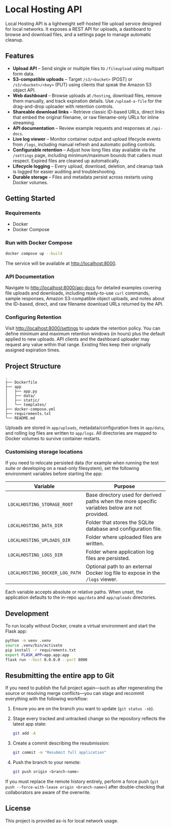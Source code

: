 # Local Hosting API

Local Hosting API is a lightweight self-hosted file upload service designed for local networks. It exposes a REST API for uploads, a dashboard to browse and download files, and a settings page to manage automatic cleanup.

## Features

- **Upload API** – Send single or multiple files to `/fileupload` using multipart form data.
- **S3-compatible uploads** – Target `/s3/<bucket>` (POST) or `/s3/<bucket>/<key>` (PUT) using clients that speak the Amazon S3 object API.
- **Web dashboard** – Browse uploads at `/hosting`, download files, remove them manually, and track expiration details. Use `/upload-a-file` for the drag-and-drop uploader with retention controls.
- **Shareable download links** – Retrieve classic ID-based URLs, direct links that embed the original filename, or raw filename-only URLs for inline streaming.
- **API documentation** – Review example requests and responses at `/api-docs`.
- **Live log viewer** – Monitor container output and upload lifecycle events from `/logs`, including manual refresh and automatic polling controls.
- **Configurable retention** – Adjust how long files stay available via the `/settings` page, including minimum/maximum bounds that callers must respect. Expired files are cleaned up automatically.
- **Lifecycle logging** – Every upload, download, deletion, and cleanup task is logged for easier auditing and troubleshooting.
- **Durable storage** – Files and metadata persist across restarts using Docker volumes.

## Getting Started

### Requirements

- Docker
- Docker Compose

### Run with Docker Compose

```bash
docker compose up --build
```

The service will be available at <http://localhost:8000>.

### API Documentation

Navigate to <http://localhost:8000/api-docs> for detailed examples covering file uploads and downloads, including ready-to-use
`curl` commands, sample responses, Amazon S3-compatible object uploads, and notes about the ID-based, direct, and raw filename
download URLs returned by the API.

### Configuring Retention

Visit <http://localhost:8000/settings> to update the retention policy. You can define minimum and maximum retention windows (in hours) plus the default applied to new uploads. API clients and the dashboard uploader may request any value within that range. Existing files keep their originally assigned expiration times.

## Project Structure

```
.
├── Dockerfile
├── app
│   ├── app.py
│   ├── data/
│   ├── static/
│   └── templates/
├── docker-compose.yml
├── requirements.txt
└── README.md
```

Uploads are stored in `app/uploads`, metadata/configuration lives in `app/data`, and rolling log files are written to `app/logs`. All directories are mapped to Docker volumes to survive container restarts.

### Customising storage locations

If you need to relocate persisted data (for example when running the test suite or developing on a read-only filesystem), set the following environment variables before starting the app:

| Variable | Purpose |
| --- | --- |
| `LOCALHOSTING_STORAGE_ROOT` | Base directory used for derived paths when the more specific variables below are not provided. |
| `LOCALHOSTING_DATA_DIR` | Folder that stores the SQLite database and configuration file. |
| `LOCALHOSTING_UPLOADS_DIR` | Folder where uploaded files are written. |
| `LOCALHOSTING_LOGS_DIR` | Folder where application log files are persisted. |
| `LOCALHOSTING_DOCKER_LOG_PATH` | Optional path to an external Docker log file to expose in the `/logs` viewer. |

Each variable accepts absolute or relative paths. When unset, the application defaults to the in-repo `app/data` and `app/uploads` directories.

## Development

To run locally without Docker, create a virtual environment and start the Flask app:

```bash
python -m venv .venv
source .venv/bin/activate
pip install -r requirements.txt
export FLASK_APP=app.app:app
flask run --host 0.0.0.0 --port 8000
```

## Resubmitting the entire app to Git

If you need to publish the full project again—such as after regenerating the source or resolving merge conflicts—you can
stage and recommit everything with the following workflow:

1. Ensure you are on the branch you want to update (`git status -sb`).
2. Stage every tracked and untracked change so the repository reflects the latest app state:

   ```bash
   git add -A
   ```

3. Create a commit describing the resubmission:

   ```bash
   git commit -m "Resubmit full application"
   ```

4. Push the branch to your remote:

   ```bash
   git push origin <branch-name>
   ```

If you must replace the remote history entirely, perform a force push (`git push --force-with-lease origin <branch-name>`)
after double-checking that collaborators are aware of the overwrite.

## License

This project is provided as-is for local network usage.
